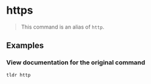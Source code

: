 # https

> This command is an alias of `http`.

## Examples

### View documentation for the original command

```bash
tldr http
```

